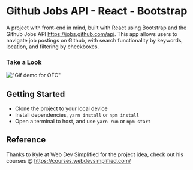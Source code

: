 # Github Jobs API - React - Bootstrap
A project with front-end in mind, built with React using Bootstrap and the Github Jobs API https://jobs.github.com/api.
This app allows users to navigate job postings on Github, with search functionality by keywords, location, and filtering by checkboxes.

### Take a Look
!["Gif demo for OFC"](https://github.com/HoangTienDinh/github-jobs-react/blob/master/public/Github%20Jobs.gif)

## Getting Started
- Clone the project to your local device
- Install dependencies, ```yarn install``` or ```npm install```
- Open a terminal to host, and use ```yarn run``` or ```npm start```

## Reference
Thanks to Kyle at Web Dev Simplified for the project idea, check out his courses @ https://courses.webdevsimplified.com/